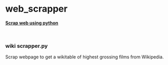 # web_scrapper
<b><u>Scrap web using python</u></b>

<br>
<h3>wiki scrapper.py</h3>
Scrap webpage to get a wikitable of highest grossing films from Wikipedia.
